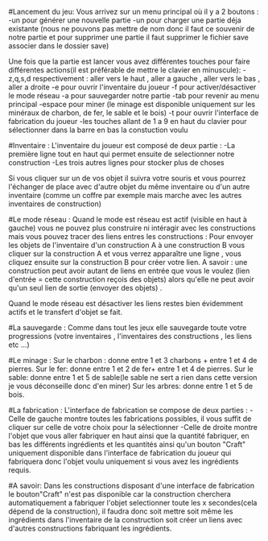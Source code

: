 #Lancement du jeu:
Vous arrivez sur un menu principal où il y a 2 boutons : 
-un pour générer une nouvelle partie 
-un pour charger une partie déja existante (nous ne pouvons pas mettre de nom donc il faut ce souvenir de notre partie et pour supprimer une partie il faut supprimer le fichier save associer dans le dossier save) 

Une fois que la partie est lancer vous avez différentes touches pour faire différentes actions(il est préférable de mettre le clavier en minuscule):
-z,q,s,d respectivement : aller vers le haut , aller a gauche , aller vers le bas , aller a droite
-e pour ouvrir l'inventaire du joueur 
-f pour activer/désactiver le mode réseau 
-a pour sauvegarder notre partie 
-tab pour revenir au menu principal
-espace pour miner (le minage est disponible uniquement sur les minéraux de charbon, de fer, le sable et le bois)
-t pour ouvrir l'interface de fabrication du joueur
-les touches allant de 1 a 9 en haut du clavier pour sélectionner dans la barre en bas la constuction voulu

#Inventaire :
L'inventaire du joueur est composé de deux partie :
-La première ligne tout en haut qui permet ensuite de selectionner notre construction
-Les trois autres lignes pour stocker plus de choses

Si vous cliquer sur un de vos objet il suivra votre souris et vous pourrez l'échanger de place avec d'autre objet du même inventaire ou d'un autre inventaire (comme un coffre par exemple mais marche avec les autres inventaires de construction)


#Le mode réseau :
Quand le mode est réseau est actif (visible en haut à gauche) vous ne pouvez plus construire ni intéragir avec les constructions mais vous pouvez tracer des liens entres les constructions :
Pour envoyer les objets de l'inventaire d'un construction A à une construction B vous cliquer sur la construction A et vous verrez apparaître une ligne , vous cliquez ensuite sur la construction B pour créer votre lien.
A savoir : une construction peut avoir autant de liens en entrée que vous le voulez (lien d'entrée = cette construction reçois des objets) alors qu'elle ne peut avoir qu'un seul lien de sortie (envoyer des objets) .

Quand le mode réseau est désactiver les liens restes bien évidemment actifs et le transfert d'objet se fait.

#La sauvegarde :
Comme dans tout les jeux elle sauvegarde toute votre progressions (votre inventaires , l'inventaires des constructions , les liens etc ...)

#Le minage :
Sur le charbon  : donne entre 1 et 3 charbons + entre 1 et 4 de pierres.
Sur le fer: donne entre 1 et 2 de fer+ entre 1 et 4 de pierres.
Sur le sable: donne entre 1 et 5 de sable(le sable ne sert a rien dans cette version je vous déconseille donc d'en miner)
Sur les arbres: donne entre 1 et 5 de bois.

#La fabrication :
L'interface de fabrication se compose de deux parties :
-Celle de gauche montre toutes les fabrications possibles, il vous suffit de cliquer sur celle de votre choix pour la sélectionner
-Celle de droite montre l'objet que vous aller fabriquer en haut ainsi que la quantité fabriquer, en bas les différents ingrédients et les quantités ainsi qu'un bouton "Craft"
 uniquement disponible dans l'interface de fabrication du joueur qui fabriquera donc l'objet voulu uniquement si vous avez les ingrédients requis.

#A savoir: 
Dans les constructions disposant d'une interface de fabrication le bouton"Craft" n'est pas disponible car la construction cherchera automatiquement a fabriquer l'objet selectionner 
 toute les x secondes(cela dépend de la construction), il faudra donc soit mettre soit même les ingrédients dans l'inventaire de la construction soit créer un liens avec d'autres constructions fabriquant les ingrédients.
